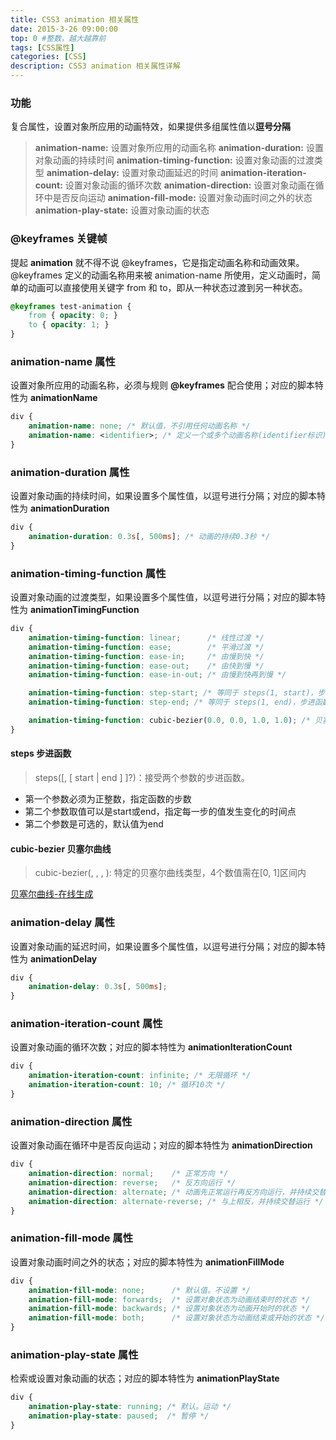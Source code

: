 ```yaml
---
title: CSS3 animation 相关属性
date: 2015-3-26 09:00:00
top: 0 #整数，越大越靠前
tags: [CSS属性]
categories: [CSS]
description: CSS3 animation 相关属性详解
---
```



### 功能
复合属性，设置对象所应用的动画特效，如果提供多组属性值以**逗号分隔**

> **animation-name:** 设置对象所应用的动画名称
**animation-duration:** 设置对象动画的持续时间
**animation-timing-function:** 设置对象动画的过渡类型
**animation-delay:** 设置对象动画延迟的时间
**animation-iteration-count:** 设置对象动画的循环次数
**animation-direction:** 设置对象动画在循环中是否反向运动
**animation-fill-mode:** 设置对象动画时间之外的状态
**animation-play-state:** 设置对象动画的状态

<!-- more -->


### @keyframes 关键帧
提起 **animation** 就不得不说 @keyframes，它是指定动画名称和动画效果。
@keyframes 定义的动画名称用来被 animation-name 所使用，定义动画时，简单的动画可以直接使用关键字 from 和 to，即从一种状态过渡到另一种状态。
``` css 示例:
@keyframes test-animation {
	from { opacity: 0; }
	to { opacity: 1; }
}
```

### animation-name 属性
设置对象所应用的动画名称，必须与规则 **@keyframes** 配合使用；对应的脚本特性为 **animationName**
``` css
div {
    animation-name: none; /* 默认值，不引用任何动画名称 */
    animation-name: <identifier>; /* 定义一个或多个动画名称(identifier标识) */
}
```


### animation-duration 属性
设置对象动画的持续时间，如果设置多个属性值，以逗号进行分隔；对应的脚本特性为 **animationDuration**

``` css
div {
    animation-duration: 0.3s[, 500ms]; /* 动画的持续0.3秒 */
}
```


### animation-timing-function 属性
设置对象动画的过渡类型，如果设置多个属性值，以逗号进行分隔；对应的脚本特性为 **animationTimingFunction**

``` css
div {
    animation-timing-function: linear;      /* 线性过渡 */
    animation-timing-function: ease;        /* 平滑过渡 */
    animation-timing-function: ease-in;     /* 由慢到快 */
    animation-timing-function: ease-out;    /* 由快到慢 */
    animation-timing-function: ease-in-out; /* 由慢到快再到慢 */

    animation-timing-function: step-start; /* 等同于 steps(1, start)，步进函数 */
    animation-timing-function: step-end; /* 等同于 steps(1, end)，步进函数 */

    animation-timing-function: cubic-bezier(0.0, 0.0, 1.0, 1.0); /* 贝塞尔曲线 */
}
```

#### steps 步进函数
> steps(<integer>[, [ start | end ] ]?)：接受两个参数的步进函数。
- 第一个参数必须为正整数，指定函数的步数
- 第二个参数取值可以是start或end，指定每一步的值发生变化的时间点
- 第二个参数是可选的，默认值为end


#### cubic-bezier 贝塞尔曲线
> cubic-bezier(<number>, <number>, <number>, <number>): 特定的贝塞尔曲线类型，4个数值需在[0, 1]区间内

[贝塞尔曲线-在线生成](http://cubic-bezier.com/)



### animation-delay 属性
设置对象动画的延迟时间，如果设置多个属性值，以逗号进行分隔；对应的脚本特性为 **animationDelay**

``` css
div {
    animation-delay: 0.3s[, 500ms];
}
```


### animation-iteration-count 属性
设置对象动画的循环次数；对应的脚本特性为 **animationIterationCount**

``` css
div {
    animation-iteration-count: infinite; /* 无限循环 */
    animation-iteration-count: 10; /* 循环10次 */
}
```



### animation-direction 属性
设置对象动画在循环中是否反向运动；对应的脚本特性为 **animationDirection**

``` css
div {
    animation-direction: normal;    /* 正常方向 */
    animation-direction: reverse;   /* 反方向运行 */
    animation-direction: alternate; /* 动画先正常运行再反方向运行，并持续交替运行 */
    animation-direction: alternate-reverse; /* 与上相反，并持续交替运行 */
}
```



### animation-fill-mode 属性
设置对象动画时间之外的状态；对应的脚本特性为 **animationFillMode**

``` css
div {
    animation-fill-mode: none;      /* 默认值。不设置 */
    animation-fill-mode: forwards;  /* 设置对象状态为动画结束时的状态 */
    animation-fill-mode: backwards; /* 设置对象状态为动画开始时的状态 */
    animation-fill-mode: both;      /* 设置对象状态为动画结束或开始的状态 */
}
```



### animation-play-state 属性
检索或设置对象动画的状态；对应的脚本特性为 **animationPlayState**

``` css
div {
    animation-play-state: running; /* 默认。运动 */
    animation-play-state: paused;  /* 暂停 */
}
```
